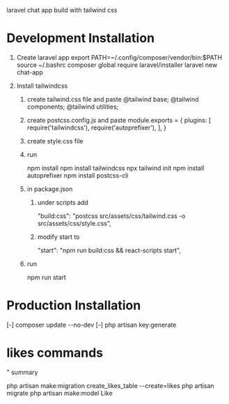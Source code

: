 laravel chat app build with tailwind css

# Development Installation

1. Create laravel app
   export PATH=~/.config/composer/vendor/bin:$PATH
   source ~/.bashrc
   composer global require laravel/installer
   laravel new chat-app

2. Install tailwindcss

    1. create tailwind.css file and paste
       @tailwind base;
       @tailwind components;
       @tailwind utilities;

    2. create postcss.config.js and paste
       module.exports = {
       plugins: [
       require('tailwindcss'),
       require('autoprefixer'),
       ],
       }

    3. create style.css file

    4. run

        npm install
        npm install tailwindcss
        npx tailwind init
        npm install autoprefixer
        npm install postcss-cli

    5. in package.json

        1. under scripts add

            "build:css": "postcss src/assets/css/tailwind.css -o src/assets/css/style.css",

        2. modify start to

            "start": "npm run build:css && react-scripts start",

    6. run

        npm run start

# Production Installation

[-] composer update --no-dev
[-] php artisan key:generate

# likes commands

" summary

php artisan make:migration create_likes_table --create=likes
php artisan migrate
php artisan make:model Like
